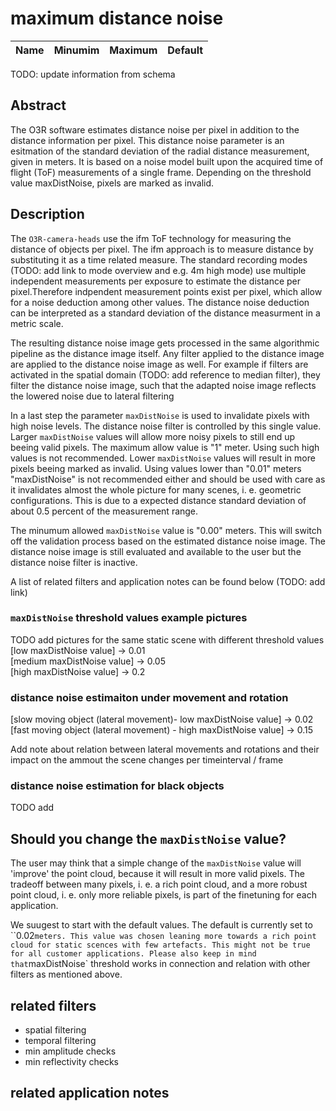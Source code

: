 # maximum distance noise
|Name|Minumim|Maximum|Default
|--|--|--|--|
TODO: update information from schema

## Abstract

The O3R software estimates distance noise per pixel in addition to the distance information per pixel. This distance noise parameter is an esitmation of the standard deviation of the radial distance measurement, given in meters. It is based on a noise model built upon the acquired time of flight (ToF) measurements of a single frame. Depending on the threshold value maxDistNoise, pixels are marked as invalid.


## Description
The `O3R-camera-heads` use the ifm ToF technology for measuring the distance of objects per pixel. The ifm approach is to measure distance by substituting it as a time related measure. 
The standard recording modes (TODO: add link to mode overview and e.g. 4m high mode) use multiple independent measurements per exposure to estimate the distance per pixel.Therefore indpendent measurement points exist per pixel, which allow for a noise deduction among other values. The distance noise deduction can be interpreted as a standard deviation of the distance measurment in a metric scale.  

The resulting distance noise image gets processed in the same algorithmic pipeline as the distance image itself. Any filter applied to the distance image are applied to the distance noise image as well. For example if filters are activated in the spatial domain (TODO: add reference to median filter), they filter the distance noise image, such that the adapted noise image reflects the lowered noise due to lateral filtering

In a last step the parameter `maxDistNoise` is used to invalidate pixels with high noise levels. The distance noise filter is controlled by this single value. Larger `maxDistNoise` values will allow more noisy pixels to still end up beeing valid pixels. The maximum allow value is "1" meter. Using such high values is not recommended. Lower `maxDistNoise` values will result in more pixels beeing marked as invalid. Using values lower than "0.01" meters "maxDistNoise" is not recommended either and should 
be used with care as it invalidates almost the whole picture for many scenes, i. e. geometric configurations. This is due to a expected distance standard deviation of about 0.5 percent of the measurement range.    

The minumum allowed `maxDistNoise` value is "0.00" meters. This will switch off the validation process based on the estimated distance noise image. The distance noise image is still evaluated and available to the user but the distance noise filter is inactive.   

A list of related filters and application notes can be found below (TODO: add link)

### `maxDistNoise` threshold values example pictures
TODO add pictures for the same static scene with different threshold values
[low maxDistNoise value] -> 0.01  
[medium maxDistNoise value] -> 0.05  
[high maxDistNoise value] -> 0.2  

### distance noise estimaiton under movement and rotation

[slow moving object (lateral movement)- low maxDistNoise value] -> 0.02  
[fast moving object (lateral movement) - high maxDistNoise value] -> 0.15  

Add note about relation between lateral movements and rotations and their impact on the ammout the scene changes per timeinterval / frame

### distance noise estimation for black objects
TODO add



## Should you change the `maxDistNoise` value?
The user may think that a simple change of the `maxDistNoise` value will 'improve' the point cloud, because it will result in more valid pixels. The tradeoff between many pixels, i. e. a rich point cloud, and a more robust point cloud, i. e. only more reliable pixels, is part of the finetuning for each application.  

We suugest to start with the default values. The default is currently set to ``0.02` meters. This value was chosen leaning more towards a rich point cloud for static scences with few artefacts. This might not be true for all customer applications. Please also keep in mind that `maxDistNoise` threshold works in connection and relation with other filters as mentioned above.

## related filters
+ spatial filtering
+ temporal filtering
+ min amplitude checks
+ min reflectivity checks

## related application notes